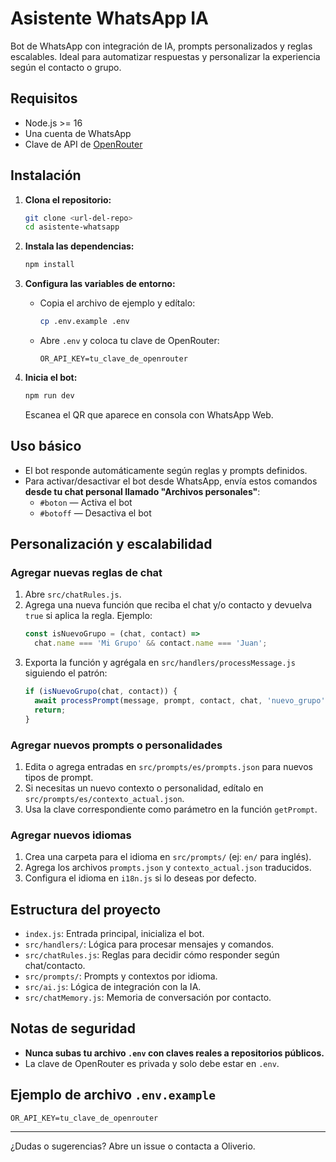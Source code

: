 # Asistente WhatsApp IA

Bot de WhatsApp con integración de IA, prompts personalizados y reglas escalables. Ideal para automatizar respuestas y personalizar la experiencia según el contacto o grupo.

## Requisitos

- Node.js >= 16
- Una cuenta de WhatsApp
- Clave de API de [OpenRouter](https://openrouter.ai/)

## Instalación

1. **Clona el repositorio:**

   ```bash
   git clone <url-del-repo>
   cd asistente-whatsapp
   ```

2. **Instala las dependencias:**

   ```bash
   npm install
   ```

3. **Configura las variables de entorno:**

   - Copia el archivo de ejemplo y edítalo:
     ```bash
     cp .env.example .env
     ```
   - Abre `.env` y coloca tu clave de OpenRouter:
     ```env
     OR_API_KEY=tu_clave_de_openrouter
     ```

4. **Inicia el bot:**

   ```bash
   npm run dev
   ```

   Escanea el QR que aparece en consola con WhatsApp Web.

## Uso básico

- El bot responde automáticamente según reglas y prompts definidos.
- Para activar/desactivar el bot desde WhatsApp, envía estos comandos **desde tu chat personal llamado "Archivos personales"**:
  - `#boton` — Activa el bot
  - `#botoff` — Desactiva el bot

## Personalización y escalabilidad

### Agregar nuevas reglas de chat

1. Abre `src/chatRules.js`.
2. Agrega una nueva función que reciba el chat y/o contacto y devuelva `true` si aplica la regla. Ejemplo:
   ```js
   const isNuevoGrupo = (chat, contact) =>
     chat.name === 'Mi Grupo' && contact.name === 'Juan';
   ```
3. Exporta la función y agrégala en `src/handlers/processMessage.js` siguiendo el patrón:
   ```js
   if (isNuevoGrupo(chat, contact)) {
     await processPrompt(message, prompt, contact, chat, 'nuevo_grupo');
     return;
   }
   ```

### Agregar nuevos prompts o personalidades

1. Edita o agrega entradas en `src/prompts/es/prompts.json` para nuevos tipos de prompt.
2. Si necesitas un nuevo contexto o personalidad, edítalo en `src/prompts/es/contexto_actual.json`.
3. Usa la clave correspondiente como parámetro en la función `getPrompt`.

### Agregar nuevos idiomas

1. Crea una carpeta para el idioma en `src/prompts/` (ej: `en/` para inglés).
2. Agrega los archivos `prompts.json` y `contexto_actual.json` traducidos.
3. Configura el idioma en `i18n.js` si lo deseas por defecto.

## Estructura del proyecto

- `index.js`: Entrada principal, inicializa el bot.
- `src/handlers/`: Lógica para procesar mensajes y comandos.
- `src/chatRules.js`: Reglas para decidir cómo responder según chat/contacto.
- `src/prompts/`: Prompts y contextos por idioma.
- `src/ai.js`: Lógica de integración con la IA.
- `src/chatMemory.js`: Memoria de conversación por contacto.

## Notas de seguridad

- **Nunca subas tu archivo `.env` con claves reales a repositorios públicos.**
- La clave de OpenRouter es privada y solo debe estar en `.env`.

## Ejemplo de archivo `.env.example`

```env
OR_API_KEY=tu_clave_de_openrouter
```

---

¿Dudas o sugerencias? Abre un issue o contacta a Oliverio.
